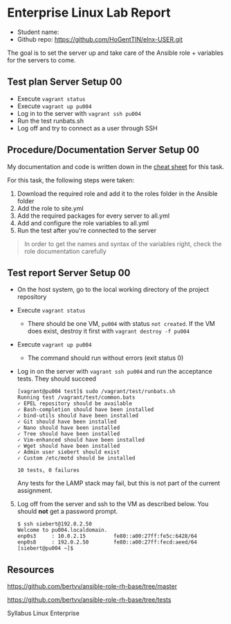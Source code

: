 # Enterprise Linux Lab Report

- Student name: 
- Github repo: <https://github.com/HoGentTIN/elnx-USER.git>

The goal is to set the server up and take care of the Ansible role + variables for the servers to come.

## Test plan Server Setup 00

- Execute `vagrant status`
- Execute `vagrant up pu004`
- Log in to the server with `vagrant ssh pu004`
- Run the test runbats.sh
- Log off and try to connect as a user through SSH


## Procedure/Documentation Server Setup 00
My documentation and code is written down in the [cheat sheet](https://github.com/HoGentTIN/elnx-sme-SiebertT/blob/master/report/cheat-sheet.md) for this task.

For this task, the following steps were taken:

1. Download the required role and add it to the roles folder in the Ansible folder
2. Add the role to site.yml
3. Add the required packages for every server to all.yml
4. Add and configure the role variables to all.yml
5. Run the test after you're connected to the server

> In order to get the names and syntax of the variables right, check the role documentation carefully


## Test report Server Setup 00

- On the host system, go to the local working directory of the project repository
- Execute `vagrant status`
    - There should be one VM, `pu004` with status `not created`. If the VM does exist, destroy it first with `vagrant destroy -f pu004`
- Execute `vagrant up pu004`
    - The command should run without errors (exit status 0)
- Log in on the server with `vagrant ssh pu004` and run the acceptance tests. They should succeed

    ```
    [vagrant@pu004 test]$ sudo /vagrant/test/runbats.sh
    Running test /vagrant/test/common.bats
    ✓ EPEL repository should be available
    ✓ Bash-completion should have been installed
    ✓ bind-utils should have been installed
    ✓ Git should have been installed
    ✓ Nano should have been installed
    ✓ Tree should have been installed
    ✓ Vim-enhanced should have been installed
    ✓ Wget should have been installed
    ✓ Admin user siebert should exist
    ✓ Custom /etc/motd should be installed

    10 tests, 0 failures
    ```

    Any tests for the LAMP stack may fail, but this is not part of the current assignment.

5. Log off from the server and ssh to the VM as described below. You should **not** get a password prompt.

    ```
    $ ssh siebert@192.0.2.50
    Welcome to pu004.localdomain.
    enp0s3     : 10.0.2.15         fe80::a00:27ff:fe5c:6428/64
    enp0s8     : 192.0.2.50        fe80::a00:27ff:fecd:aeed/64
    [siebert@pu004 ~]$
    ```

## Resources

https://github.com/bertvv/ansible-role-rh-base/tree/master

https://github.com/bertvv/ansible-role-rh-base/tree/tests

Syllabus Linux Enterprise
